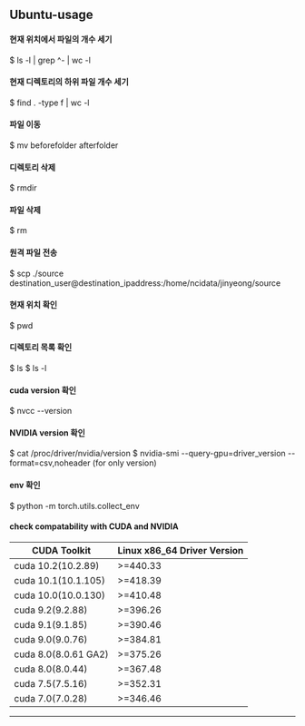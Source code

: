 ## Ubuntu-usage


#### 현재 위치에서 파일의 개수 세기 
$ ls -l | grep ^- | wc -l

#### 현재 디렉토리의 하위 파일 개수 세기
$ find . -type f | wc -l

#### 파일 이동
$ mv beforefolder afterfolder

#### 디렉토리 삭제
$ rmdir

#### 파일 삭제
$ rm 

#### 원격 파일 전송
$ scp ./source destination_user@destination_ipaddress:/home/ncidata/jinyeong/source 

#### 현재 위치 확인
$ pwd

#### 디렉토리 목록 확인
$ ls
$ ls -l

#### cuda version 확인
$ nvcc --version

#### NVIDIA version 확인
$ cat /proc/driver/nvidia/version
$ nvidia-smi --query-gpu=driver_version --format=csv,noheader (for only version)

#### env 확인
$ python -m torch.utils.collect_env

#### check compatability with CUDA and NVIDIA

CUDA Toolkit | Linux x86_64 Driver Version
-------------------|-------------------
cuda 10.2(10.2.89) | >=440.33
cuda 10.1(10.1.105) | >=418.39
cuda 10.0(10.0.130) | >=410.48
cuda 9.2(9.2.88) | >=396.26
cuda 9.1(9.1.85) | >=390.46
cuda 9.0(9.0.76) | >=384.81
cuda 8.0(8.0.61 GA2) | >=375.26
cuda 8.0(8.0.44) | >=367.48
cuda 7.5(7.5.16) | >=352.31
cuda 7.0(7.0.28) | >=346.46
-----------------------------------------
